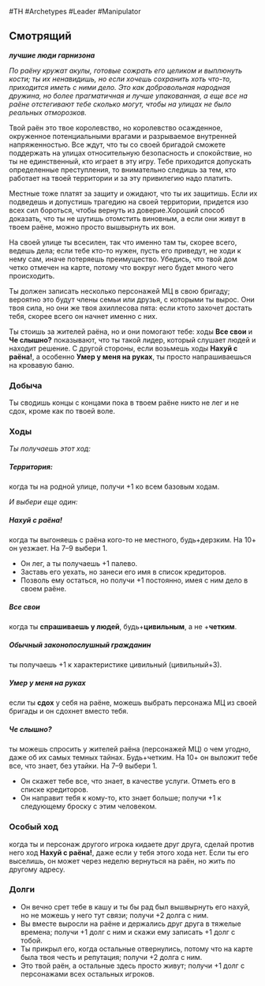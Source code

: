 #TH #Archetypes #Leader #Manipulator 

## Смотрящий
***лучшие люди гарнизона***

*По раёну кружат акулы, готовые сожрать его целиком и выплюнуть кости; ты их ненавидишь, но если хочешь сохранить хоть что-то, приходится иметь с ними дело. Это как добровольная народная дружина, но более прагматичная и лучше упакованная, а еще все на раёне отстегивают тебе сколько могут, чтобы на улицах не было реальных отморозков.*

Твой раён это твое королевство, но королевство осажденное, окруженное потенциальными врагами и разрываемое внутренней напряженностью. Все ждут, что ты со своей бригадой сможете поддержать на улицах относительную безопасность и спокойствие, но ты не единственный, кто играет в эту игру. Тебе приходится допускать определенные преступления, то внимательно следишь за тем, кто работает на твоей территории и за эту привилегию надо платить.

Местные тоже платят за защиту и ожидают, что ты их защитишь. Если их подведешь и допустишь трагедию на своей территории, придется изо всех сил бороться, чтобы вернуть из доверие.Хороший способ доказать, что ты не шутишь отомстить виновным, а если они живут в твоем раёне, можно просто вышвырнуть их вон.

На своей улице ты всесилен, так что именно там ты, скорее всего, ведешь дела; если тебе кто-то нужен, пусть его приведут, не ходи к нему сам, иначе потеряешь преимущество. Убедись, что твой дом четко отмечен на карте, потому что вокруг него будет много чего происходить.

Ты должен записать несколько персонажей МЦ в свою бригаду; вероятно это будут члены семьи или друзья, с которыми ты вырос. Они твоя сила, но они же твоя ахиллесова пята: если ктото захочет достать тебя, скорее всего он начнет именно с них.

Ты стоишь за жителей раёна, но и они помогают тебе: ходы **Все свои** и **Че слышно?** показывают, что ты такой лидер, который слушает людей и находит решение. С другой стороны, если возьмешь ходы **Нахуй с раёна!**, а особенно **Умер у меня на руках**, ты просто напрашиваешься на кровавую баню.

### Добыча
Ты сводишь концы с концами пока в твоем раёне никто не лег и не сдох, кроме как по твоей воле.

### Ходы
*Ты получаешь этот ход:* 
##### Территория:
когда ты на родной улице, получи +1 ко всем базовым ходам.

*И выбери еще один:* 

##### Нахуй с раёна!
когда ты выгоняешь с раёна кого-то не местного, будь+дерзким. На 10+ он уезжает. На 7–9 выбери 1. 
- Он лег, а ты получаешь +1 палево. 
- Заставь его уехать, но занеси его имя в список кредиторов. 
- Позволь ему остаться, но получи +1 постоянно, имея с ним дело в своем раёне. 

##### Все свои
когда ты **спрашиваешь у людей**, будь+**цивильным**, а не +**четким**. 

##### Обычный законопослушный гражданин
ты получаешь +1 к характеристике цивильный (цивильный+3). 

##### Умер у меня на руках
если ты **сдох** у себя на раёне, можешь выбрать персонажа МЦ из своей бригады и он сдохнет вместо тебя. 

##### Че слышно?
ты можешь спросить у жителей раёна (персонажей МЦ) о чем угодно, даже об их самых темных тайнах. Будь+четким. На 10+ он выложит тебе все, что знает, без утайки. На 7–9 выбери 1. 
- Он скажет тебе все, что знает, в качестве услуги. Отметь его в списке кредиторов. 
- Он направит тебя к кому-то, кто знает больше; получи +1 к следующему броску с этим человеком.

### Особый ход
когда ты и персонаж другого игрока кидаете друг друга, сделай против него ход **Нахуй с раёна!**, даже если у тебя этого хода нет. Если ты его выселишь, он может через неделю вернуться на раён, но жить по другому адресу.

### Долги
- Он вечно срет тебе в кашу и ты бы рад был вышвырнуть его нахуй, но не можешь у него тут связи; получи +2 долга с ним. 
- Вы вместе выросли на раёне и держались друг друга в тяжелые времена; получи +1 долг с ним и скажи ему записать +1 долг с тобой. 
- Ты прикрыл его, когда остальные отвернулись, потому что на карте была твоя честь и репутация; получи +2 долга с ним. 
- Это твой раён, а остальные здесь просто живут; получи +1 долг с персонажами всех остальных игроков.
